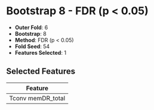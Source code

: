 # Bootstrap 8 - FDR (p < 0.05)

- **Outer Fold**: 6
- **Bootstrap**: 8
- **Method**: FDR (p < 0.05)
- **Fold Seed**: 54
- **Features Selected**: 1

## Selected Features

| Feature |
|---------|
| Tconv memDR_total |
